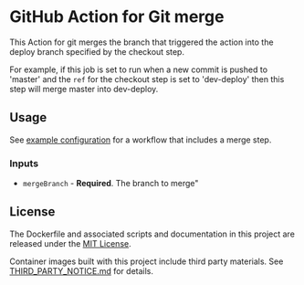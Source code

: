 # GitHub Action for Git merge

This Action for git merges the branch that triggered the action into the deploy branch specified by the checkout step.

For example, if this job is set to run when a new commit is pushed to 'master' and the `ref` for the checkout step is set to 'dev-deploy' then this step will merge master into dev-deploy.

## Usage

See [example configuration](../README.md#example-usage) for a workflow that includes a merge step.

### Inputs

* `mergeBranch` - **Required**. The branch to merge"

## License

The Dockerfile and associated scripts and documentation in this project are released under the [MIT License](LICENSE).

Container images built with this project include third party materials. See [THIRD_PARTY_NOTICE.md](THIRD_PARTY_NOTICE.md) for details.
